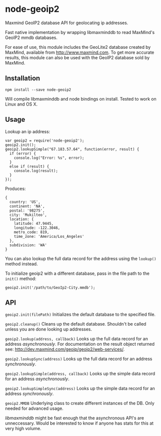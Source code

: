 # node-geoip2
Maxmind GeoIP2 database API for geolocating ip addresses.

Fast native implementation by wrapping libmaxminddb to read MaxMind's GeoIP2 mmdb databases.

For ease of use, this module includes the GeoLite2 database created by MaxMind, available from http://www.maxmind.com.  To get more accurate results, this module can also be used with the GeoIP2 database sold by MaxMind.

## Installation
`npm install --save node-geoip2`

Will compile libmaxminddb and node bindings on install.  Tested to work on Linux and OS X.

## Usage
Lookup an ip address:
```
var geoip2 = require('node-geoip2');
geoip2.init();
geoip2.lookupSimple("67.183.57.64", function(error, result) {
  if (error) {
    console.log("Error: %s", error);
  }
  else if (result) {
    console.log(result);
  }
});
```
Produces:
```
{
  country: 'US',
  continent: 'NA',
  postal: '98275',
  city: 'Mukilteo',
  location: {
    latitude: 47.9445,
    longitude: -122.3046,
    metro_code: 819,
    time_zone: 'America/Los_Angeles'
  },
  subdivision: 'WA'
}
```

You can also lookup the full data record for the address using the `lookup()` method instead.

To initialize geoip2 with a different database, pass in the file path to the `init()` method:
```
geoip2.init('/path/to/GeoIp2-City.mmdb');
```

## API

`geoip2.init(filePath)`
Initializes the default database to the specified file.

`geoip2.cleanup()`
Cleans up the default database.  Shouldn't be called unless you are done looking up addresses.

`geoip2.lookup(address, callback)`
Looks up the full data record for an address *asynchronously*.
For documentation on the result object returned see: http://dev.maxmind.com/geoip/geoip2/web-services/.

`geoip2.lookupSync(address)`
Looks up the full data record for an address *synchronously*.

`geoip2.lookupSimple(address, callback)`
Looks up the simple data record for an address *asynchronously*.

`geoip2.lookupSimpleSync(address)`
Looks up the simple data record for an address *synchronously*.

`geoip2.MMDB`
Underlying class to create different instances of the DB.  Only needed for advanced usage.

*libmaxminddb* might be fast enough that the asynchronous API's are unneccessary.  Would be interested to know if anyone has stats for this at very high volume.





